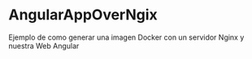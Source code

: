 # AngularAppOverNgix
Ejemplo de como generar una imagen Docker con un servidor Nginx y nuestra Web Angular
